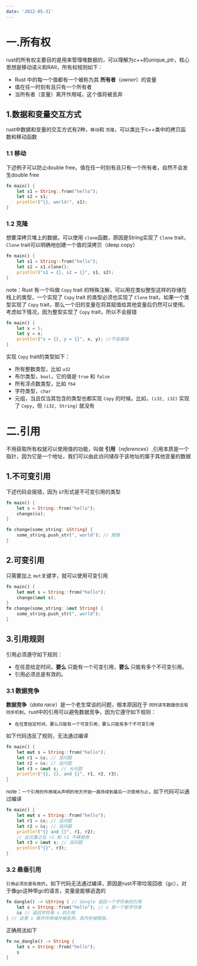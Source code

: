 ```yaml
---
date: '2022-05-31'
---
```

# 一.所有权

rust的所有权主要目的是用来管理堆数据的，可以理解为c++的unique_ptr，核心思想是移动语义和RAII，所有权规则如下：

- Rust 中的每一个值都有一个被称为其 **所有者**（*owner*）的变量
- 值在任一时刻有且只有一个所有者
- 当所有者（变量）离开作用域，这个值将被丢弃

## 1.数据和变量交互方式

rust中数据和变量的交互方式有2种，`移动`和 `克隆`，可以类比于c++类中的拷贝函数和移动函数

### 1.1 移动

下述例子可以防止double free，值在任一时刻有且只有一个所有者，自然不会发生double free

```rust
fn main() {
    let s1 = String::from("hello");
    let s2 = s1;
    println!("{}, world!", s1);
}
```

### 1.2 克隆

想要深拷贝堆上的数据，可以使用 `clone`函数，原因是String实现了 `Clone` trait，`Clone` trait可以明确地创建一个值的深拷贝（deep copy）

```rust
fn main() {
    let s1 = String::from("hello");
    let s2 = s1.clone();
    println!("s1 = {}, s2 = {}", s1, s2);
}
```

note：Rust 有一个叫做 `Copy` trait 的特殊注解，可以用在类似整型这样的存储在栈上的类型，一个实现了 `Copy` trait 的类型必须也实现了 `Clone` trait，如果一个类型实现了 `Copy` trait，那么一个旧的变量在将其赋值给其他变量后仍然可以使用。考虑如下情况，因为整型实现了 `Copy` trait，所以不会报错

```rust
fn main() {
    let x = 5;
    let y = x;
    println!("x = {}, y = {}", x, y); //不会报错
}
```

实现 `Copy` trait的类型如下：

- 所有整数类型，比如 `u32`
- 布尔类型，`bool`，它的值是 `true` 和 `false`
- 所有浮点数类型，比如 `f64`
- 字符类型，`char`
- 元组，当且仅当其包含的类型也都实现 `Copy` 的时候。比如，`(i32, i32)` 实现了 `Copy`，但 `(i32, String)` 就没有

# 二.引用

不用获取所有权就可以使用值的功能，叫做 **引用**（*references*）,引用本质是一个指针，因为它是一个地址，我们可以由此访问储存于该地址的属于其他变量的数据

## 1.不可变引用

下述代码会报错，因为 `&T`形式是不可变引用的类型

```rust
fn main() {
    let s = String::from("hello");
    change(&s);
}

fn change(some_string: &String) {
    some_string.push_str(", world"); // 报错
}
```

## 2.可变引用

只需要加上 `mut`关键字，就可以使用可变引用

```rust
fn main() {
    let mut s = String::from("hello");
    change(&mut s);
}
fn change(some_string: &mut String) {
    some_string.push_str(", world");
}
```

## 3.引用规则

引用必须遵守如下规则：

- 在任意给定时间，**要么** 只能有一个可变引用，**要么** 只能有多个不可变引用。
- 引用必须总是有效的。

### 3.1 数据竞争

**数据竞争**（*data race*）是一个老生常谈的问题，根本原因在于 `同时读写数据但没有同步机制`，rust中的引用可以避免数据竞争，因为它遵守如下规则：

- `在任意给定时间，要么只能有一个可变引用，要么只能有多个不可变引用`

如下代码违反了规则，无法通过编译

```rust
fn main() {
    let mut s = String::from("hello");
    let r1 = &s; // 没问题
    let r2 = &s; // 没问题
    let r3 = &mut s; // 大问题
    println!("{}, {}, and {}", r1, r2, r3);
}
```

note：`一个引用的作用域从声明的地方开始一直持续到最后一次使用为止`，如下代码可以通过编译

```rust
fn main() {
    let mut s = String::from("hello");
    let r1 = &s; // 没问题
    let r2 = &s; // 没问题
    println!("{} and {}", r1, r2);
    // 此位置之后 r1 和 r2 不再使用
    let r3 = &mut s; // 没问题
    println!("{}", r3);
}
```

### 3.2 悬垂引用

`引用必须总是有效的`，如下代码无法通过编译，原因是rust不带垃圾回收（gc），对于像go这种带gc的语言，变量是能够逃逸的

```rust
fn dangle() -> &String { // dangle 返回一个字符串的引用
    let s = String::from("hello"); // s 是一个新字符串
    &s // 返回字符串 s 的引用
} // 这里 s 离开作用域并被丢弃。其内存被释放。
```

正确用法如下

```rust
fn no_dangle() -> String {
    let s = String::from("hello");
    s
}
```
